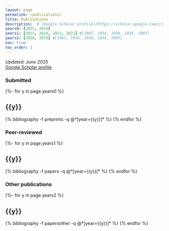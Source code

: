 ```yaml
---
layout: page
permalink: /publications/
title: Publications
description:  # [Google Scholar profile](https://scholar.google.com/citations?user=L1NLrxoAAAAJ)
years0: [2025, 2024]
years1: [2025, 2024, 2022, 2021] #[1967, 1956, 1950, 1935, 1905]
years2: [2020, 2019] #[1967, 1956, 1950, 1935, 1905]
nav: true
nav_order: 1
---
```

*Updated: June 2025*  
[Google Scholar profile](https://scholar.google.com/citations?user=L1NLrxoAAAAJ)



### **Submitted**
<!-- _pages/publications.md -->
<div class="publications">

{%- for y in page.years0 %}
  <h2 class="year">{{y}}</h2>
  {% bibliography -f preprints -q @*[year={{y}}]* %}
{% endfor %}

</div>


### **Peer-reviewed**
<!-- _pages/publications.md -->
<div class="publications">

{%- for y in page.years1 %}
  <h2 class="year">{{y}}</h2>
  {% bibliography -f papers -q @*[year={{y}}]* %}
{% endfor %}

</div>


### **Other publications**
<div class="publications">

{%- for y in page.years2 %}
  <h2 class="year">{{y}}</h2>
  {% bibliography -f papersother -q @*[year={{y}}]* %}
{% endfor %}

</div>



<!-- _pages/publications.md -->
<!-- <div class="publications"> -->

<!-- {%- for y in page.years %} -->
<!--   <h2 class="year">{{y}}</h2> -->
<!--   {% bibliography -f papers -q @*[year={{y}}]* %} -->
<!-- {% endfor %} -->

<!-- </div> -->


